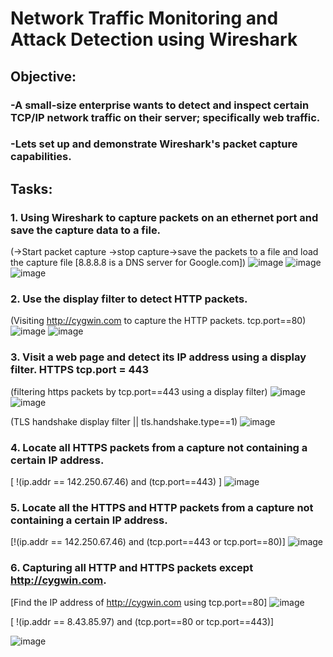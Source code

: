 # Network Traffic Monitoring and Attack Detection using Wireshark

## Objective: 
### -A small-size enterprise wants to detect and inspect certain TCP/IP network traffic on their server; specifically web traffic.
### -Lets set up and demonstrate Wireshark's packet capture capabilities.

## Tasks:
### 1.	Using Wireshark to capture packets on an ethernet port and save the capture data to a file.
 (->Start packet capture ->stop capture->save the packets to a file and load the capture file [8.8.8.8 is a DNS server for Google.com])
 ![image](https://github.com/user-attachments/assets/3cff9f10-65c0-49e5-94ec-1ae94fe1c1ad)
 ![image](https://github.com/user-attachments/assets/9897fec7-a90b-4cf8-bb59-29cf1beae95d)
 ![image](https://github.com/user-attachments/assets/6dabc9d5-70fa-44f2-bf07-6f0d7fbf18b3)

### 2.	Use the display filter to detect HTTP packets.
(Visiting http://cygwin.com to capture the HTTP packets. tcp.port==80)
![image](https://github.com/user-attachments/assets/22172ed8-6155-4a17-845d-76f6674c9cf2)
![image](https://github.com/user-attachments/assets/c9c35419-83d1-4cbb-9ddd-e4c4360afd59)

### 3.	Visit a web page and detect its IP address using a display filter. HTTPS tcp.port = 443
(filtering https packets by tcp.port==443 using a display filter)
![image](https://github.com/user-attachments/assets/7b928f58-9fb8-41a4-a9de-231bf9013738)
![image](https://github.com/user-attachments/assets/166a1cfa-1dd5-491d-9269-245919e3ddc1)

(TLS handshake display filter || tls.handshake.type==1)
![image](https://github.com/user-attachments/assets/a230a2a9-b0e8-4b0c-88b3-c8871af61976)

### 4.	Locate all HTTPS packets from a capture not containing a certain IP address. 
[ !(ip.addr == 142.250.67.46) and (tcp.port==443) ]
![image](https://github.com/user-attachments/assets/6e1afa40-9516-4317-a16e-81ed9f271722)


### 5.	Locate all the HTTPS and HTTP packets from a capture not containing a certain IP address.
[!(ip.addr == 142.250.67.46) and (tcp.port==443 or tcp.port==80)]
![image](https://github.com/user-attachments/assets/0d2b632e-93f3-4ab0-959d-c6bbcf1d3232)

### 6.	Capturing all HTTP and HTTPS packets except http://cygwin.com.
[Find the IP address of http://cygwin.com using tcp.port==80]
![image](https://github.com/user-attachments/assets/cb9d4465-5bc4-4156-a36b-ab0d098e394e)

[ !(ip.addr == 8.43.85.97) and (tcp.port==80 or tcp.port==443)]

![image](https://github.com/user-attachments/assets/518998f8-fceb-4fcc-97c0-c0f07517d1fb)






